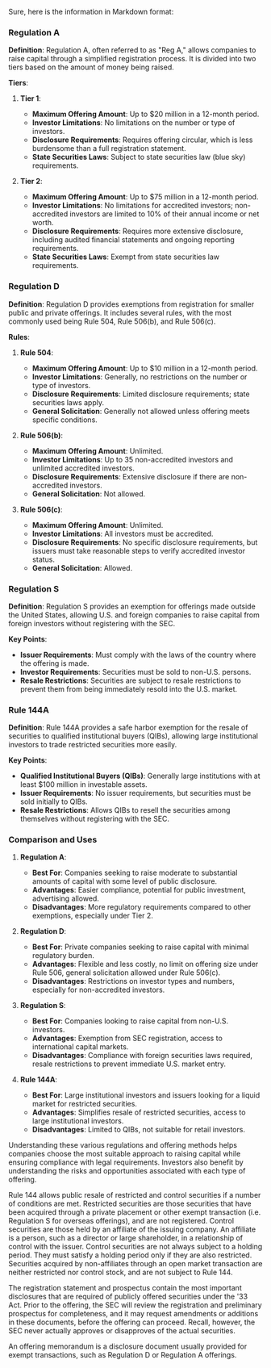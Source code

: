 Sure, here is the information in Markdown format:

### Regulation A

**Definition**: Regulation A, often referred to as "Reg A," allows companies to raise capital through a simplified registration process. It is divided into two tiers based on the amount of money being raised.

**Tiers**:

1. **Tier 1**:

   - **Maximum Offering Amount**: Up to $20 million in a 12-month period.
   - **Investor Limitations**: No limitations on the number or type of investors.
   - **Disclosure Requirements**: Requires offering circular, which is less burdensome than a full registration statement.
   - **State Securities Laws**: Subject to state securities law (blue sky) requirements.

2. **Tier 2**:
   - **Maximum Offering Amount**: Up to $75 million in a 12-month period.
   - **Investor Limitations**: No limitations for accredited investors; non-accredited investors are limited to 10% of their annual income or net worth.
   - **Disclosure Requirements**: Requires more extensive disclosure, including audited financial statements and ongoing reporting requirements.
   - **State Securities Laws**: Exempt from state securities law requirements.

### Regulation D

**Definition**: Regulation D provides exemptions from registration for smaller public and private offerings. It includes several rules, with the most commonly used being Rule 504, Rule 506(b), and Rule 506(c).

**Rules**:

1. **Rule 504**:

   - **Maximum Offering Amount**: Up to $10 million in a 12-month period.
   - **Investor Limitations**: Generally, no restrictions on the number or type of investors.
   - **Disclosure Requirements**: Limited disclosure requirements; state securities laws apply.
   - **General Solicitation**: Generally not allowed unless offering meets specific conditions.

2. **Rule 506(b)**:

   - **Maximum Offering Amount**: Unlimited.
   - **Investor Limitations**: Up to 35 non-accredited investors and unlimited accredited investors.
   - **Disclosure Requirements**: Extensive disclosure if there are non-accredited investors.
   - **General Solicitation**: Not allowed.

3. **Rule 506(c)**:
   - **Maximum Offering Amount**: Unlimited.
   - **Investor Limitations**: All investors must be accredited.
   - **Disclosure Requirements**: No specific disclosure requirements, but issuers must take reasonable steps to verify accredited investor status.
   - **General Solicitation**: Allowed.

### Regulation S

**Definition**: Regulation S provides an exemption for offerings made outside the United States, allowing U.S. and foreign companies to raise capital from foreign investors without registering with the SEC.

**Key Points**:

- **Issuer Requirements**: Must comply with the laws of the country where the offering is made.
- **Investor Requirements**: Securities must be sold to non-U.S. persons.
- **Resale Restrictions**: Securities are subject to resale restrictions to prevent them from being immediately resold into the U.S. market.

### Rule 144A

**Definition**: Rule 144A provides a safe harbor exemption for the resale of securities to qualified institutional buyers (QIBs), allowing large institutional investors to trade restricted securities more easily.

**Key Points**:

- **Qualified Institutional Buyers (QIBs)**: Generally large institutions with at least $100 million in investable assets.
- **Issuer Requirements**: No issuer requirements, but securities must be sold initially to QIBs.
- **Resale Restrictions**: Allows QIBs to resell the securities among themselves without registering with the SEC.

### Comparison and Uses

1. **Regulation A**:

   - **Best For**: Companies seeking to raise moderate to substantial amounts of capital with some level of public disclosure.
   - **Advantages**: Easier compliance, potential for public investment, advertising allowed.
   - **Disadvantages**: More regulatory requirements compared to other exemptions, especially under Tier 2.

2. **Regulation D**:

   - **Best For**: Private companies seeking to raise capital with minimal regulatory burden.
   - **Advantages**: Flexible and less costly, no limit on offering size under Rule 506, general solicitation allowed under Rule 506(c).
   - **Disadvantages**: Restrictions on investor types and numbers, especially for non-accredited investors.

3. **Regulation S**:

   - **Best For**: Companies looking to raise capital from non-U.S. investors.
   - **Advantages**: Exemption from SEC registration, access to international capital markets.
   - **Disadvantages**: Compliance with foreign securities laws required, resale restrictions to prevent immediate U.S. market entry.

4. **Rule 144A**:
   - **Best For**: Large institutional investors and issuers looking for a liquid market for restricted securities.
   - **Advantages**: Simplifies resale of restricted securities, access to large institutional investors.
   - **Disadvantages**: Limited to QIBs, not suitable for retail investors.

Understanding these various regulations and offering methods helps companies choose the most suitable approach to raising capital while ensuring compliance with legal requirements. Investors also benefit by understanding the risks and opportunities associated with each type of offering.

Rule 144 allows public resale of restricted and control securities if a number of conditions are met. Restricted securities are those securities that have been acquired through a private placement or other exempt transaction (i.e. Regulation S for overseas offerings), and are not registered. Control securities are those held by an affiliate of the issuing company. An affiliate is a person, such as a director or large shareholder, in a relationship of control with the issuer. Control securities are not always subject to a holding period. They must satisfy a holding period only if they are also restricted. Securities acquired by non-affiliates through an open market transaction are neither restricted nor control stock, and are not subject to Rule 144.

The registration statement and prospectus contain the most important disclosures that are required of publicly offered securities under the '33 Act. Prior to the offering, the SEC will review the registration and preliminary prospectus for completeness, and it may request amendments or additions in these documents, before the offering can proceed. Recall, however, the SEC never actually approves or disapproves of the actual securities.


An offering memorandum is a disclosure document usually provided for exempt transactions, such as Regulation D or Regulation A offerings.